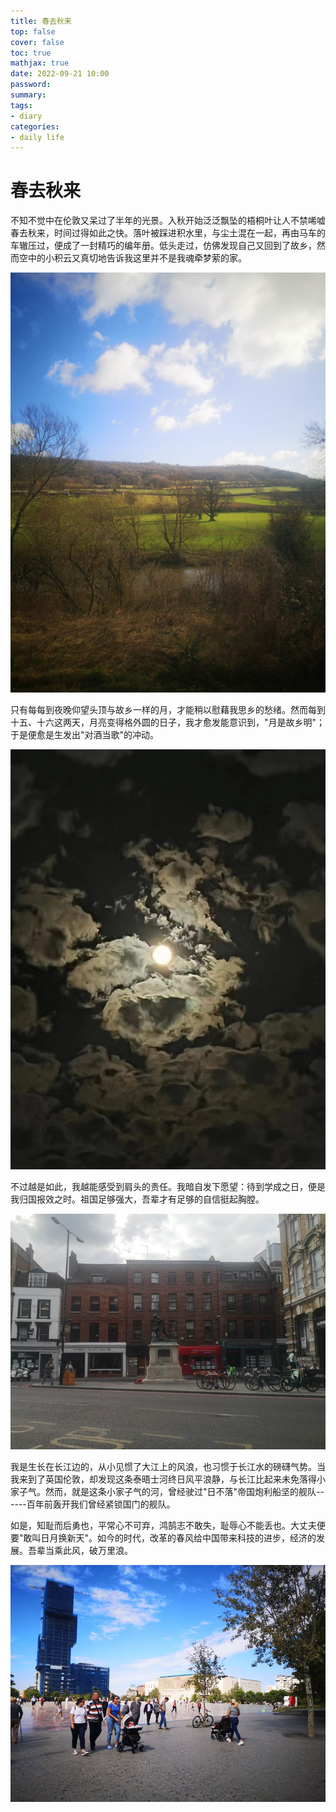 ```yaml
---
title: 春去秋来
top: false
cover: false
toc: true
mathjax: true
date: 2022-09-21 10:00
password:
summary:
tags:
- diary
categories:
- daily life
---
```


# 春去秋来

不知不觉中在伦敦又呆过了半年的光景。入秋开始泛泛飘坠的梧桐叶让人不禁唏嘘春去秋来，时间过得如此之快。落叶被踩进积水里，与尘土混在一起，再由马车的车辙压过，便成了一封精巧的编年册。低头走过，仿佛发现自己又回到了故乡，然而空中的小积云又真切地告诉我这里并不是我魂牵梦萦的家。

![image-20220921161454108](https://raw.githubusercontent.com/ReveRoyl/PictureBed/main/BlogImg/202209211615754.png)

只有每每到夜晚仰望头顶与故乡一样的月，才能稍以慰藉我思乡的愁绪。然而每到十五、十六这两天，月亮变得格外圆的日子，我才愈发能意识到，"月是故乡明"；于是便愈是生发出"对酒当歌"的冲动。

![image-20220921162114476](https://raw.githubusercontent.com/ReveRoyl/PictureBed/main/BlogImg/202209211621644.png)



不过越是如此，我越能感受到肩头的责任。我暗自发下愿望：待到学成之日，便是我归国报效之时。祖国足够强大，吾辈才有足够的自信挺起胸膛。

![image-20220921162121462](https://raw.githubusercontent.com/ReveRoyl/PictureBed/main/BlogImg/202209211621598.png)

我是生长在长江边的，从小见惯了大江上的风浪，也习惯于长江水的磅礴气势。当我来到了英国伦敦，却发现这条泰晤士河终日风平浪静，与长江比起来未免落得小家子气。然而，就是这条小家子气的河，曾经驶过"日不落"帝国炮利船坚的舰队------百年前轰开我们曾经紧锁国门的舰队。

如是，知耻而后勇也，平常心不可弃，鸿鹄志不敢失，耻辱心不能丢也。大丈夫便要"敢叫日月换新天"。如今的时代，改革的春风给中国带来科技的进步，经济的发展。吾辈当乘此风，破万里浪。

![image-20220921162131436](https://raw.githubusercontent.com/ReveRoyl/PictureBed/main/BlogImg/202209211621628.png)
